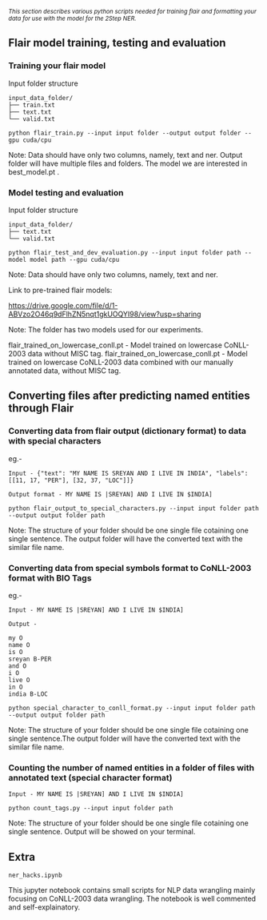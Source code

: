 *<sub>This section describes various python scripts needed for training flair and formatting your data for use with the model for the 2Step NER.</sub>*

## Flair model training, testing and evaluation

### Training your flair model

Input folder structure

```
input_data_folder/
├── train.txt
├── text.txt
└── valid.txt
```
```
python flair_train.py --input input folder --output output folder --gpu cuda/cpu
```
Note: Data should have only two columns, namely, text and ner. Output folder will have multiple files and folders. The model we are interested in best_model.pt .


### Model testing and evaluation

Input folder structure
```
input_data_folder/
├── text.txt
└── valid.txt
```
```
python flair_test_and_dev_evaluation.py --input input folder path --model model path --gpu cuda/cpu
```
Note: Data should have only two columns, namely, text and ner.

Link to pre-trained flair models:

https://drive.google.com/file/d/1-ABVzo2O46q9dFlhZN5nqt1gkUOQYI98/view?usp=sharing

Note: The folder has two models used for our experiments.
 
flair_trained_on_lowercase_conll.pt - Model trained on lowercase CoNLL-2003 data without MISC tag.
flair_trained_on_lowercase_conll.pt - Model trained on lowercase CoNLL-2003 data combined with our manually annotated data, without MISC tag.

## Converting files after predicting named entities through Flair

### Converting data from flair output (dictionary format) to data with special characters

eg.-

```
Input - {"text": "MY NAME IS SREYAN AND I LIVE IN INDIA", "labels": [[11, 17, "PER"], [32, 37, "LOC"]]}

Output format - MY NAME IS |SREYAN] AND I LIVE IN $INDIA]
```

```
python flair_output_to_special_characters.py --input input folder path --output output folder path
```
Note: The structure of your folder should be one single file cotaining one single sentence. The output folder will have the converted text with the similar file name.


### Converting data from special symbols format to CoNLL-2003 format with BIO Tags

eg.-
```
Input - MY NAME IS |SREYAN] AND I LIVE IN $INDIA]

Output -

my O
name O
is O
sreyan B-PER
and O
i O
live O
in O
india B-LOC
```
```
python special_character_to_conll_format.py --input input folder path --output output folder path
```
Note: The structure of your folder should be one single file cotaining one single sentence.The output folder will have the converted text with the similar file name.

### Counting the number of named entities in a folder of files with annotated text (special character format)

```
Input - MY NAME IS |SREYAN] AND I LIVE IN $INDIA]
```

```
python count_tags.py --input input folder path
```
Note: The structure of your folder should be one single file cotaining one single sentence. Output will be showed on your terminal.

## Extra

```
ner_hacks.ipynb
```
This jupyter notebook contains small scripts for NLP data wrangling mainly focusing on CoNLL-2003 data wrangling. The notebook is well commented and self-explainatory.


